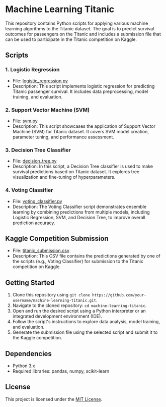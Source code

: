 # Machine Learning Titanic

This repository contains Python scripts for applying various machine learning algorithms to the Titanic dataset. The goal is to predict survival outcomes for passengers on the Titanic and includes a submission file that can be used to participate in the Titanic competition on Kaggle.

## Scripts

### 1. Logistic Regression
- File: [logistic_regression.py](logistic_regression.py)
- Description: This script implements logistic regression for predicting Titanic passenger survival. It includes data preprocessing, model training, and evaluation.

### 2. Support Vector Machine (SVM)
- File: [svm.py](svm.py)
- Description: This script showcases the application of Support Vector Machine (SVM) for Titanic dataset. It covers SVM model creation, parameter tuning, and performance assessment.

### 3. Decision Tree Classifier
- File: [decision_tree.py](decision_tree.py)
- Description: In this script, a Decision Tree classifier is used to make survival predictions based on Titanic dataset. It explores tree visualization and fine-tuning of hyperparameters.

### 4. Voting Classifier
- File: [voting_classifier.py](voting_classifier.py)
- Description: The Voting Classifier script demonstrates ensemble learning by combining predictions from multiple models, including Logistic Regression, SVM, and Decision Tree, to improve overall prediction accuracy.

## Kaggle Competition Submission
- File: [titanic_submission.csv](titanic_submission_voting_classifier.csv)
- Description: This CSV file contains the predictions generated by one of the scripts (e.g., Voting Classifier) for submission to the Titanic competition on Kaggle.

## Getting Started
1. Clone this repository using `git clone https://github.com/your-username/machine-learning-titanic.git`.
2. Navigate to the cloned repository: `cd machine-learning-titanic`.
3. Open and run the desired script using a Python interpreter or an integrated development environment (IDE).
4. Follow the script's instructions to explore data analysis, model training, and evaluation.
5. Generate the submission file using the selected script and submit it to the Kaggle competition.

## Dependencies
- Python 3.x
- Required libraries: pandas, numpy, scikit-learn

## License
This project is licensed under the [MIT License](LICENSE).
